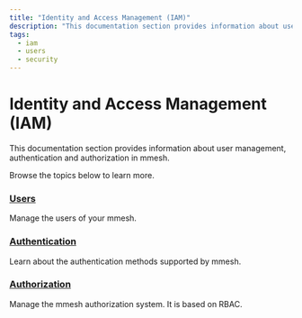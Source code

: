 ```yaml
---
title: "Identity and Access Management (IAM)"
description: "This documentation section provides information about user management, authentication and authorization in mmesh."
tags:
  - iam
  - users
  - security
---
```


# Identity and Access Management (IAM)

This documentation section provides information about user management, authentication and authorization in mmesh.

Browse the topics below to learn more.

### [Users](/docs/platform/iam/users/)

Manage the users of your mmesh.

### [Authentication](/docs/platform/iam/authentication/)

Learn about the authentication methods supported by mmesh.

### [Authorization](/docs/platform/iam/authorization/)

Manage the mmesh authorization system. It is based on RBAC.
